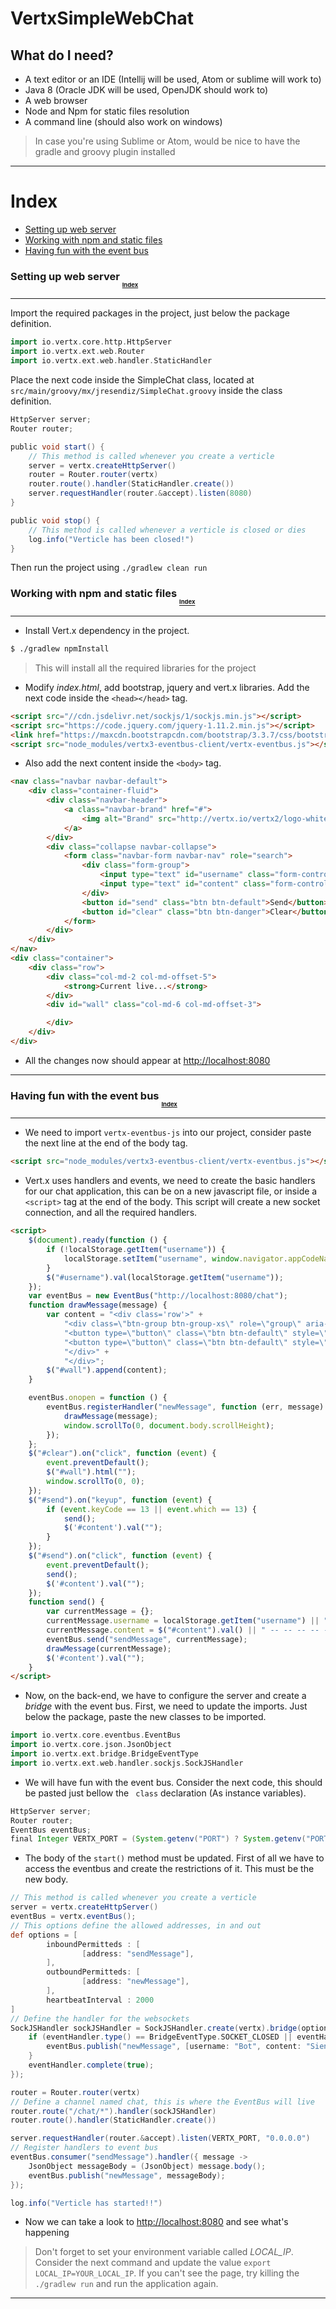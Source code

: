 # VertxSimpleWebChat

## What do I need?

* A text editor or an IDE (Intellij will be used, Atom or sublime will work to)
* Java 8 (Oracle JDK will be used, OpenJDK should work to)
* A web browser
* Node and Npm for static files resolution
* A command line (should also work on windows)

> In case you're using Sublime or Atom, would be nice to have the gradle and groovy plugin installed

------

# Index <a name="index"></a> 

* [Setting up web server](#link-1)
* [Working with npm and static files](#link-2)
* [Having fun with the event bus](#link-3)

### Setting up web server <sub><sub><sub>[Index](#index)</sub></sub></sub> <a name="link-1"></a>
------

Import the required packages in the project, just below the package definition.

```groovy
import io.vertx.core.http.HttpServer
import io.vertx.ext.web.Router
import io.vertx.ext.web.handler.StaticHandler
```


Place the next code inside the SimpleChat class, located at `src/main/groovy/mx/jresendiz/SimpleChat.groovy` inside the class definition.

```groovy
HttpServer server;
Router router;

public void start() {
    // This method is called whenever you create a verticle
    server = vertx.createHttpServer()
    router = Router.router(vertx)
    router.route().handler(StaticHandler.create())
    server.requestHandler(router.&accept).listen(8080)
}

public void stop() {
    // This method is called whenever a verticle is closed or dies
    log.info("Verticle has been closed!")
}
```

Then run the project using `./gradlew clean run`

### Working with npm and static files <sub><sub><sub>[Index](#index)</sub></sub></sub> <a name="link-2"></a>
------

* Install Vert.x dependency in the project.

```bash
$ ./gradlew npmInstall
```

> This will install all the required libraries for the project

* Modify _index.html_, add bootstrap, jquery and vert.x libraries. Add the next code inside the ```<head></head>``` tag.

```html
<script src="//cdn.jsdelivr.net/sockjs/1/sockjs.min.js"></script>
<script src="https://code.jquery.com/jquery-1.11.2.min.js"></script>
<link href="https://maxcdn.bootstrapcdn.com/bootstrap/3.3.7/css/bootstrap.min.css" rel="stylesheet" crossorigin="anonymous">
<script src="node_modules/vertx3-eventbus-client/vertx-eventbus.js"></script>

```
* Also add the next content inside the ```<body>``` tag.

```html
<nav class="navbar navbar-default">
    <div class="container-fluid">
        <div class="navbar-header">
            <a class="navbar-brand" href="#">
                <img alt="Brand" src="http://vertx.io/vertx2/logo-white-big.png" width="55px" height="20px">
            </a>
        </div>
        <div class="collapse navbar-collapse">
            <form class="navbar-form navbar-nav" role="search">
                <div class="form-group">
                    <input type="text" id="username" class="form-control" disabled>
                    <input type="text" id="content" class="form-control" placeholder="What do you wanna say?">
                </div>
                <button id="send" class="btn btn-default">Send</button>
                <button id="clear" class="btn btn-danger">Clear</button>
            </form>
        </div>
    </div>
</nav>
<div class="container">
    <div class="row">
        <div class="col-md-2 col-md-offset-5">
            <strong>Current live...</strong>
        </div>
        <div id="wall" class="col-md-6 col-md-offset-3">

        </div>
    </div>
</div>
```

* All the changes now should appear at [http://localhost:8080](http://localhost:8080) 

------
### Having fun with the event bus <a name="link-3"></a> <sub><sub><sub>[Index](#index)</sub></sub></sub>
------

* We need to import ```vertx-eventbus-js``` into our project, consider paste the next line at the end of the body tag.

```html
<script src="node_modules/vertx3-eventbus-client/vertx-eventbus.js"></script>
``` 

* Vert.x uses handlers and events, we need to create the basic handlers for our chat application, this can be on a new javascript file, or inside a ```<script>``` tag at the end of the body. This script will create a new socket connection, and all the required handlers. 

```html
<script>
    $(document).ready(function () {
        if (!localStorage.getItem("username")) {
            localStorage.setItem("username", window.navigator.appCodeName + "-" + parseInt(Math.random() * 100));
        }
        $("#username").val(localStorage.getItem("username"));
    });
    var eventBus = new EventBus("http://localhost:8080/chat");
    function drawMessage(message) {
        var content = "<div class='row'>" +
            "<div class=\"btn-group btn-group-xs\" role=\"group\" aria-label=\"...\" style=\"width:100% !important;\">" +
            "<button type=\"button\" class=\"btn btn-default\" style=\"width:20% !important;\">" + message.body.username + "</button>" +
            "<button type=\"button\" class=\"btn btn-default\" style=\"width:80% !important;\">" + message.body.content + "</button>" +
            "</div>" +
            "</div>";
        $("#wall").append(content);
    }

    eventBus.onopen = function () {
        eventBus.registerHandler("newMessage", function (err, message) {
            drawMessage(message);
            window.scrollTo(0, document.body.scrollHeight);
        });
    };
    $("#clear").on("click", function (event) {
        event.preventDefault();
        $("#wall").html("");
        window.scrollTo(0, 0);
    });
    $("#send").on("keyup", function (event) {
        if (event.keyCode == 13 || event.which == 13) {
            send();
            $('#content').val("");
        }
    });
    $("#send").on("click", function (event) {
        event.preventDefault();
        send();
        $('#content').val("");
    });
    function send() {
        var currentMessage = {};
        currentMessage.username = localStorage.getItem("username") || "anonymous";
        currentMessage.content = $("#content").val() || " -- -- -- -- -- --";
        eventBus.send("sendMessage", currentMessage);
        drawMessage(currentMessage);
        $('#content').val("");
    }
</script>
```

* Now, on the back-end, we have to configure the server and create a *bridge* with the event bus. First, we need to update the imports. Just below the package, paste the new classes to be imported.


```groovy
import io.vertx.core.eventbus.EventBus
import io.vertx.core.json.JsonObject
import io.vertx.ext.bridge.BridgeEventType
import io.vertx.ext.web.handler.sockjs.SockJSHandler
```
 
 * We will have fun with the event bus. Consider the next code, this should be pasted just bellow the ``` class``` declaration (As instance variables).
  
```groovy
HttpServer server;
Router router;
EventBus eventBus;
final Integer VERTX_PORT = (System.getenv("PORT") ? System.getenv("PORT") : "8080") as Integer
```
 
* The body of the ```start()``` method must be updated. First of all we have to access the eventbus and create the restrictions of it. This must be the new body.
 
```groovy
// This method is called whenever you create a verticle
server = vertx.createHttpServer()
eventBus = vertx.eventBus();
// This options define the allowed addresses, in and out
def options = [
        inboundPermitteds : [
                [address: "sendMessage"],
        ],
        outboundPermitteds: [
                [address: "newMessage"],
        ],
        heartbeatInterval : 2000
]
// Define the handler for the websockets
SockJSHandler sockJSHandler = SockJSHandler.create(vertx).bridge(options, { eventHandler ->
    if (eventHandler.type() == BridgeEventType.SOCKET_CLOSED || eventHandler.type() == BridgeEventType.SOCKET_CREATED) {
        eventBus.publish("newMessage", [username: "Bot", content: "Siento un disturbio en la fuerza..."])
    }
    eventHandler.complete(true);
});

router = Router.router(vertx)
// Define a channel named chat, this is where the EventBus will live
router.route("/chat/*").handler(sockJSHandler)
router.route().handler(StaticHandler.create())

server.requestHandler(router.&accept).listen(VERTX_PORT, "0.0.0.0")
// Register handlers to event bus
eventBus.consumer("sendMessage").handler({ message ->
    JsonObject messageBody = (JsonObject) message.body();
    eventBus.publish("newMessage", messageBody);
});

log.info("Verticle has started!!")
```

* Now we can take a look to [http://localhost:8080](http://localhost:8080/) and see what's happening

> Don't forget to set your environment variable called _LOCAL_IP_. Consider the next command and update the value `export LOCAL_IP=YOUR_LOCAL_IP`.
> If you can't see the page, try killing the ```./gradlew run``` and run the application again.

----------
